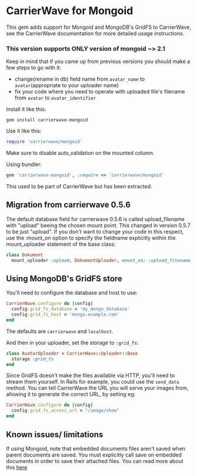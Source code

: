 # CarrierWave for Mongoid

This gem adds support for Mongoid and MongoDB's GridFS to CarrierWave, see the
CarrierWave documentation for more detailed usage instructions.

### This version supports ONLY version of mongoid ~> 2.1
Keep in mind that if you came up from previous versions you should make a few steps to go with it:

* change(rename in db) field name from `avatar_name` to `avatar`(appropriate to your uploader name)
* fix your code where you need to operate with uploaded file's filename from `avatar` to `avatar_identifier`

Install it like this:

    gem install carrierwave-mongoid

Use it like this:

```ruby
require 'carrierwave/mongoid'
```

Make sure to disable auto_validation on the mounted column.

Using bundler:

```ruby
gem 'carrierwave-mongoid', :require => 'carrierwave/mongoid'
```

This used to be part of CarrierWave but has been extracted.

## Migration from carrierwave 0.5.6

The default database field for carrierwave 0.5.6 is called upload_filename with "upload" beeing the chosen mount point.
This changed in version 0.5.7 to be just "upload".
If you don't want to change your code in this respect, use the :mount_on option to specify
the fieldname explicitly within the mount_uploader statement of the base class:

```ruby
class Dokument
  mount_uploader :upload, DokumentUploader, mount_on: :upload_filename
```

## Using MongoDB's GridFS store

You'll need to configure the database and host to use:

```ruby
CarrierWave.configure do |config|
  config.grid_fs_database = 'my_mongo_database'
  config.grid_fs_host = 'mongo.example.com'
end
```

The defaults are `carrierwave` and `localhost`.

And then in your uploader, set the storage to `:grid_fs`:

```ruby
class AvatarUploader < CarrierWave::Uploader::Base
  storage :grid_fs
end
```

Since GridFS doesn't make the files available via HTTP, you'll need to stream
them yourself. In Rails for example, you could use the `send_data` method. You
can tell CarrierWave the URL you will serve your images from, allowing it to
generate the correct URL, by setting eg:

```ruby
CarrierWave.configure do |config|
  config.grid_fs_access_url = "/image/show"
end
```

## Known issues/ limitations

If using Mongoid, note that embedded documents files aren't saved when parent documents are saved.
You must explicitly call save on embedded documents in order to save their attached files.
You can read more about this [here](https://github.com/jnicklas/carrierwave/issues#issue/81)
